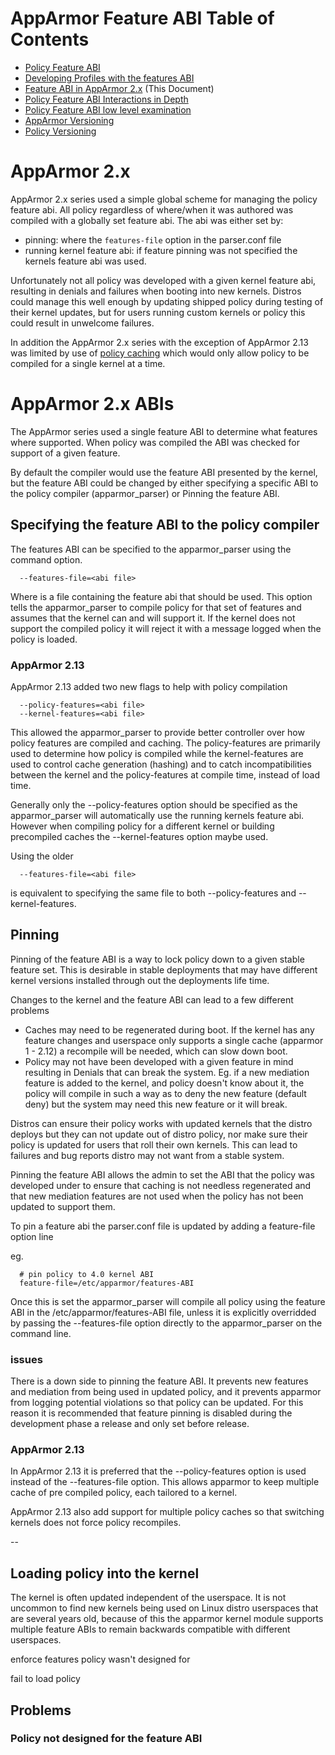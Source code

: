 # AppArmor Feature ABI Table of Contents
 - [Policy Feature ABI](AppArmorpolicyfeaturesabi)
 - [Developing Profiles with the features ABI](AppArmorpolicyfeaturesDev)
 - [Feature ABI in AppArmor 2.x](AppArmor2FeatureABI) (This Document)
 - [Policy Feature ABI Interactions in Depth](AppArmorFeatureABIinteractions)
 - [Policy Feature ABI low level examination](AppArmorFeatureABI)
 - [AppArmor Versioning](Apparmorversioning)
 - [Policy Versioning](AppArmorpolicyversioning)

# AppArmor 2.x

AppArmor 2.x series used a simple global scheme for managing the policy feature abi. All policy regardless of where/when it was authored was compiled with a globally set feature abi. The abi was either set by:
- pinning: where the ```features-file``` option in the parser.conf file
- running kernel feature abi: if feature pinning was not specified the kernels feature abi was used.

Unfortunately not all policy was developed with a given kernel feature abi, resulting in denials and failures when booting into new kernels. Distros could manage this well enough by updating shipped policy during testing of their kernel updates, but for users running custom kernels or policy this could result in unwelcome failures.

In addition the AppArmor 2.x series with the exception of AppArmor 2.13 was limited by use of [policy caching](Apparmorpolicycache) which would only allow policy to be compiled for a single kernel at a time.

# AppArmor 2.x ABIs

The AppArmor series used a single feature ABI to determine what features where supported. When policy was compiled the ABI was checked for support of a given feature.

By default the compiler would use the feature ABI presented by the kernel, but the feature ABI could be changed by either specifying a specific ABI to the policy compiler (apparmor_parser) or Pinning the feature ABI.

## Specifying the feature ABI to the policy compiler

The features ABI can be specified to the apparmor_parser using the command option. 

```
  --features-file=<abi file>
```

Where <abi file> is a file containing the feature abi that should be used. This option tells the apparmor_parser to compile policy for that set of features and assumes that the kernel can and will support it. If the kernel does not support the compiled policy it will reject it with a message logged when the policy is loaded.

### AppArmor 2.13

AppArmor 2.13 added two new flags to help with policy compilation

```
  --policy-features=<abi file>
  --kernel-features=<abi file>
```

This allowed the apparmor_parser to provide better controller over how policy features are compiled and caching. The policy-features are primarily used to determine how policy is compiled while the kernel-features are used to control cache generation (hashing) and to catch incompatibilities between the kernel and the policy-features at compile time, instead of load time.

Generally only the --policy-features option should be specified as the apparmor_parser will automatically use the running kernels feature abi. However when compiling policy for a different kernel or building precompiled caches the --kernel-features option maybe used.

Using the older

```
  --features-file=<abi file>
```
is equivalent to specifying the same file to both --policy-features and --kernel-features.


## Pinning

Pinning of the feature ABI is a way to lock policy down to a given stable feature set. This is desirable in stable deployments that may have different kernel versions installed through out the deployments life time.

Changes to the kernel and the feature ABI can lead to a few different problems
- Caches may need to be regenerated during boot. If the kernel has any feature changes and userspace only supports a single cache (apparmor 1 - 2.12) a recompile will be needed, which can slow down boot.
- Policy may not have been developed with a given feature in mind resulting in Denials that can break the system. Eg. if a new mediation feature is added to the kernel, and policy doesn't know about it, the policy will compile in such a way as to deny the new feature (default deny) but the system may need this new feature or it will break.

Distros can ensure their policy works with updated kernels that the distro deploys but they can not update out of distro policy, nor make sure their policy is updated for users that roll their own kernels. This can lead to failures and bug reports distro may not want from a stable system.

Pinning the feature ABI allows the admin to set the ABI that the policy was developed under to ensure that caching is not needless regenerated and that new mediation features are not used when the policy has not been updated to support them.

To pin a feature abi the parser.conf file is updated by adding a feature-file option line

eg.
```
  # pin policy to 4.0 kernel ABI
  feature-file=/etc/apparmor/features-ABI
```

Once this is set the apparmor_parser will compile all policy using the feature ABI in the /etc/apparmor/features-ABI file, unless it is explicitly overridded by passing the --features-file option directly to the apparmor_parser on the command line.

### issues

There is a down side to pinning the feature ABI. It prevents new features and mediation from being used in updated policy, and it prevents apparmor from logging potential violations so that policy can be updated. For this reason it is recommended that feature pinning is disabled during the development phase a release and only set before release.

### AppArmor 2.13

In AppArmor 2.13 it is preferred that the --policy-features option is used instead of the --features-file option. This allows apparmor to keep multiple cache of pre compiled policy, each tailored to a kernel.

AppArmor 2.13 also add support for multiple policy caches so that switching kernels does not force policy recompiles.

--
## Loading policy into the kernel

The kernel is often updated independent of the userspace. It is not uncommon to find new kernels being used on Linux distro userspaces that are several years old, because of this the apparmor kernel module supports multiple feature ABIs to remain backwards compatible with different userspaces.


enforce features policy wasn't designed for

fail to load policy


## Problems

### Policy not designed for the feature ABI

